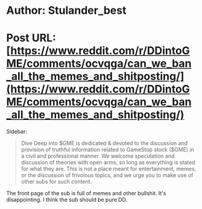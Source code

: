 # Author: Stulander_best
# Post URL: [https://www.reddit.com/r/DDintoGME/comments/ocvqga/can_we_ban_all_the_memes_and_shitposting/](https://www.reddit.com/r/DDintoGME/comments/ocvqga/can_we_ban_all_the_memes_and_shitposting/)


Sidebar: 

>Dive Deep into $GME is dedicated & devoted to the discussion and provision of truthful information related to GameStop stock ($GME) in a civil and professional manner. We welcome speculation and discussion of theories with open arms, so long as everything is stated for what they are. This is not a place meant for entertainment, memes, or the discussion of frivolous topics, and we urge you to make use of other subs for such content.

The front page of the sub is full of memes and other bullshit. It's disappointing. I think the sub should be pure DD.
